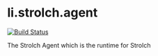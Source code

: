 li.strolch.agent
==================

[![Build Status](https://jenkins.eitchnet.ch/buildStatus/icon?job=li.strolch.agent)](http://jenkins.eitchnet.ch/view/strolch/job/li.strolch.agent/)

The Strolch Agent which is the runtime for Strolch
